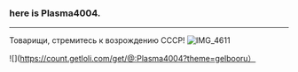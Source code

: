 ### here is Plasma4004. 

---
Товарищи, стремитесь к возрождению СССР!
![IMG_4611](https://github.com/Plasma4004/Plasma4004/assets/110027790/56e47424-f038-4515-aaa9-46c55081ac8c)








![](https://count.getloli.com/get/@:Plasma4004?theme=gelbooru）
